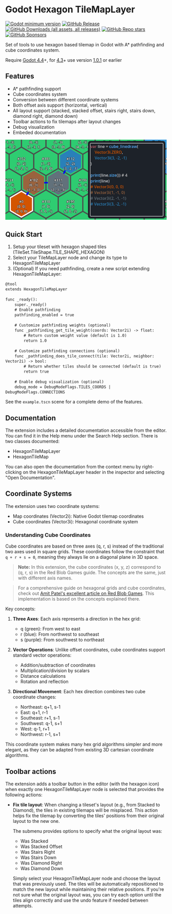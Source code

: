 # Godot Hexagon TileMapLayer

[![Godot minimum version](https://img.shields.io/badge/Godot-v4.4%2B-%232C3E50?logo=godotengine&logoColor=6584C4&style=for-the-badge)](https://godotengine.org/releases/4.4/)
[![GitHub Release](https://img.shields.io/github/v/release/Zehir/godot-hexagon-tile-map-layer?sort=semver&display_name=release&style=for-the-badge&color=2980B9)](https://github.com/Zehir/godot-hexagon-tile-map-layer/releases/latest)
[![GitHub Downloads (all assets, all releases)](https://img.shields.io/github/downloads/Zehir/godot-hexagon-tile-map-layer/total?style=for-the-badge&color=2980B9)](https://github.com/Zehir/godot-hexagon-tile-map-layer/releases)
[![GitHub Repo stars](https://img.shields.io/github/stars/Zehir/godot-hexagon-tile-map-layer?style=for-the-badge&color=16A085)](https://github.com/Zehir/godot-hexagon-tile-map-layer/stargazers)
[![GitHub Sponsors](https://img.shields.io/github/sponsors/Zehir?style=for-the-badge&color=16A085)](https://github.com/sponsors/Zehir)

Set of tools to use hexagon based tilemap in Godot with A\* pathfinding and cube coordinates system.

Require [Godot 4.4](https://godotengine.org/releases/4.4/)+, for [4.3](https://godotengine.org/releases/4.3/)+ use version [1.0.1](https://github.com/Zehir/godot-hexagon-tile-map-layer/releases/tag/v1.0.1) or earlier

## Features

- A\* pathfinding support
- Cube coordinates system
- Conversion between different coordinate systems
- Both offset axis support (horizontal, vertical)
- All layout support (stacked, stacked offset, stairs right, stairs down, diamond right, diamond down)
- Toolbar actions to fix tilemaps after layout changes
- Debug visualization
- Embeded documentation

<p align="center">
  <img src="https://raw.githubusercontent.com/Zehir/godot-hexagon-tile-map-layer/main/images/cube_linedraw.png" />
</p>

## Quick Start

1. Setup your tileset with hexagon shaped tiles (TileSet.TileShape.TILE_SHAPE_HEXAGON)
2. Select your TileMapLayer node and change its type to HexagonTileMapLayer
3. (Optional) If you need pathfinding, create a new script extending HexagonTileMapLayer:

```gdscript
@tool
extends HexagonTileMapLayer

func _ready():
    super._ready()
    # Enable pathfinding
    pathfinding_enabled = true

    # Customize pathfinding weights (optional)
    func _pathfinding_get_tile_weight(coords: Vector2i) -> float:
        # Return custom weight value (default is 1.0)
        return 1.0

    # Customize pathfinding connections (optional)
    func _pathfinding_does_tile_connect(tile: Vector2i, neighbor: Vector2i) -> bool:
        # Return whether tiles should be connected (default is true)
        return true

    # Enable debug visualization (optional)
    debug_mode = DebugModeFlags.TILES_COORDS | DebugModeFlags.CONNECTIONS
```

See the `example.tscn` scene for a complete demo of the features.

## Documentation

The extension includes a detailed documentation accessible from the editor. You can find it in the Help menu under the Search Help section.
There is two classes documented:

- HexagonTileMapLayer
- HexagonTileMap

You can also open the documentation from the context menu by right-clicking on the HexagonTileMapLayer header in the inspector and selecting "Open Documentation".

## Coordinate Systems

The extension uses two coordinate systems:

- Map coordinates (Vector2i): Native Godot tilemap coordinates
- Cube coordinates (Vector3i): Hexagonal coordinate system

### Understanding Cube Coordinates

Cube coordinates are based on three axes (q, r, s) instead of the traditional two axes used in square grids. These coordinates follow the constraint that `q + r + s = 0`, meaning they always lie on a diagonal plane in 3D space.

> **Note:** In this extension, the cube coordinates (x, y, z) correspond to (q, r, s) in the Red Blob Games guide. The concepts are the same, just with different axis names.

> For a comprehensive guide on hexagonal grids and cube coordinates, check out [Amit Patel's excellent article on Red Blob Games](https://www.redblobgames.com/grids/hexagons/). This implementation is based on the concepts explained there.

Key concepts:

1. **Three Axes**: Each axis represents a direction in the hex grid:

   - q (green): From west to east
   - r (blue): From northwest to southeast
   - s (purple): From southwest to northeast

2. **Vector Operations**: Unlike offset coordinates, cube coordinates support standard vector operations:

   - Addition/subtraction of coordinates
   - Multiplication/division by scalars
   - Distance calculations
   - Rotation and reflection

3. **Directional Movement**: Each hex direction combines two cube coordinate changes:

   - Northeast: q+1, s-1
   - East: q+1, r-1
   - Southeast: r+1, s-1
   - Southwest: q-1, s+1
   - West: q-1, r+1
   - Northwest: r-1, s+1

This coordinate system makes many hex grid algorithms simpler and more elegant, as they can be adapted from existing 3D cartesian coordinate algorithms.

## Toolbar actions

The extension adds a toolbar button in the editor (with the hexagon icon) when exactly one HexagonTileMapLayer node is selected that provides the following actions:

- **Fix tile layout**: When changing a tileset's layout (e.g., from Stacked to Diamond), the tiles in existing tilemaps will be misplaced. This action helps fix the tilemap by converting the tiles' positions from their original layout to the new one.

  The submenu provides options to specify what the original layout was:

  - Was Stacked
  - Was Stacked Offset
  - Was Stairs Right
  - Was Stairs Down
  - Was Diamond Right
  - Was Diamond Down

  Simply select your HexagonTileMapLayer node and choose the layout that was previously used. The tiles will be automatically repositioned to match the new layout while maintaining their relative positions. If you're not sure what the original layout was, you can try each option until the tiles align correctly and use the undo feature if needed between attempts.
